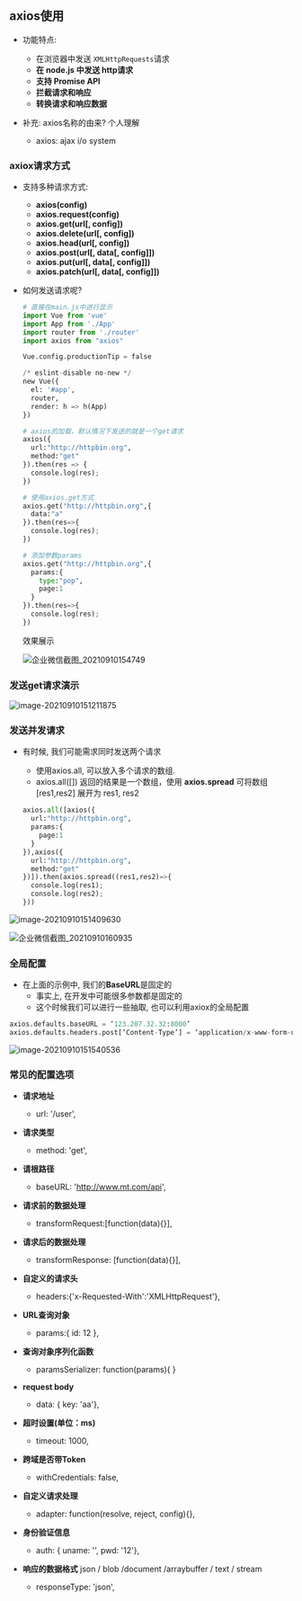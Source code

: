## axios使用

- 功能特点:
  - 在浏览器中发送 `XMLHttpRequests`请求
  - **在 node.js 中发送 http请求**
  - **支持 Promise API**
  - **拦截请求和响应**
  - **转换请求和响应数据**

- 补充: axios名称的由来? 个人理解
  - axios: ajax i/o system

### axiox请求方式

- 支持多种请求方式:

  - **axios(config)**
  - **axios.request(config)**
  - **axios.get(url[, config])**
  - **axios.delete(url[, config])**
  - **axios.head(url[, config])**
  - **axios.post(url[, data[, config]])**
  - **axios.put(url[, data[, config]])**
  - **axios.patch(url[, data[, config]])**

- 如何发送请求呢?

  ```python
  # 直接在main.js中进行显示
  import Vue from 'vue'
  import App from './App'
  import router from './router'
  import axios from "axios"
  
  Vue.config.productionTip = false
  
  /* eslint-disable no-new */
  new Vue({
    el: '#app',
    router,
    render: h => h(App)
  })
  
  # axios的加载，默认情况下发送的就是一个get请求
  axios({
    url:"http://httpbin.org",
    method:"get"
  }).then(res => {
    console.log(res);
  })
  
  # 使用axios.get方式
  axios.get("http://httpbin.org",{
    data:"a"
  }).then(res=>{
    console.log(res);
  })
  
  # 添加参数params
  axios.get("http://httpbin.org",{
    params:{
      type:"pop",
      page:1
    }
  }).then(res=>{
    console.log(res);
  })
  
  ```

  效果展示

  ![企业微信截图_20210910154749](images\企业微信截图_20210910154749.png)

### 发送get请求演示

![image-20210910151211875](images\image-20210910151211875.png)

### 发送并发请求

- 有时候, 我们可能需求同时发送两个请求
  - 使用axios.all, 可以放入多个请求的数组.
  - axios.all([]) 返回的结果是一个数组，使用 **axios.spread** 可将数组 [res1,res2] 展开为 res1, res2

  ```python
  axios.all([axios({
    url:"http://httpbin.org",
    params:{
      page:1
    }
  }),axios({
    url:"http://httpbin.org",
    method:"get"
  })]).then(axios.spread((res1,res2)=>{
    console.log(res1);
    console.log(res2);
  }))
  ```

![image-20210910151409630](images\image-20210910151409630.png)

![企业微信截图_20210910160935](images\企业微信截图_20210910160935.png)

### 全局配置

- 在上面的示例中, 我们的**BaseURL**是固定的
  - 事实上, 在开发中可能很多参数都是固定的
  - 这个时候我们可以进行一些抽取, 也可以利用axiox的全局配置

```python
axios.defaults.baseURL = ‘123.207.32.32:8000’
axios.defaults.headers.post[‘Content-Type’] = ‘application/x-www-form-urlencoded’;
```

![image-20210910151540536](images\image-20210910151540536.png)

### 常见的配置选项

- **请求地址**
  - url: '/user',
- **请求类型**
  - method: 'get',
- **请根路径**
  - baseURL: 'http://www.mt.com/api',
- **请求前的数据处理**
  - transformRequest:[function(data){}],
- **请求后的数据处理**
  - transformResponse: [function(data){}],
- **自定义的请求头**
  - headers:{'x-Requested-With':'XMLHttpRequest'},
- **URL查询对象**
  - params:{ id: 12 },

- **查询对象序列化函数**
  - paramsSerializer: function(params){ }
- **request body**
  - data: { key: 'aa'},
- **超时设置(单位：ms)**
  - timeout: 1000,
- **跨域是否带Token**
  - withCredentials: false,
- **自定义请求处理**
  - adapter: function(resolve, reject, config){},
- **身份验证信息**
  - auth: { uname: '', pwd: '12'},
- **响应的数据格式** json / blob /document /arraybuffer / text / stream
  - responseType: 'json',

